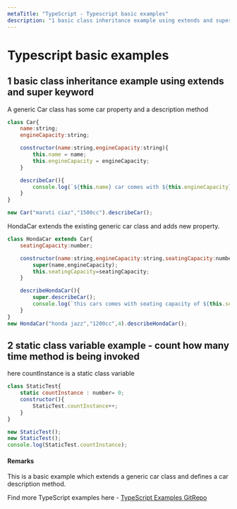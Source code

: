 ```yaml
---
metaTitle: "TypeScript - Typescript basic examples"
description: "1 basic class inheritance example using extends and super keyword, 2 static class variable example - count how many time method is being invoked"
---
```


# Typescript basic examples



## 1 basic class inheritance example using extends and super keyword


A generic Car class has some car property and a description method

```js
class Car{
    name:string;
    engineCapacity:string;

    constructor(name:string,engineCapacity:string){
        this.name = name;
        this.engineCapacity = engineCapacity;
    }

    describeCar(){
        console.log(`${this.name} car comes with ${this.engineCapacity} displacement`);
    }
}

new Car("maruti ciaz","1500cc").describeCar();

```

HondaCar extends the existing generic car class and adds new property.

```js
class HondaCar extends Car{
    seatingCapacity:number;

    constructor(name:string,engineCapacity:string,seatingCapacity:number){
        super(name,engineCapacity);
        this.seatingCapacity=seatingCapacity;
    }

    describeHondaCar(){
        super.describeCar();
        console.log(`this cars comes with seating capacity of ${this.seatingCapacity}`);
    }
}
new HondaCar("honda jazz","1200cc",4).describeHondaCar();

```



## 2 static class variable example - count how many time method is being invoked


here countInstance is a static class variable

```js
class StaticTest{
    static countInstance : number= 0;
    constructor(){
        StaticTest.countInstance++;
    }
}

new StaticTest();
new StaticTest();
console.log(StaticTest.countInstance);

```



#### Remarks


This is a basic example which extends a generic car class and defines a car description method.

Find more TypeScript examples here - [TypeScript Examples GitRepo](https://github.com/rvashishth/TypeScriptExamples)

